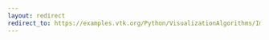 ```yaml
---
layout: redirect
redirect_to: https://examples.vtk.org/Python/VisualizationAlgorithms/ImageGradient/
---
```

